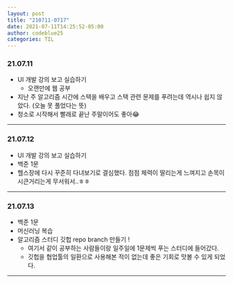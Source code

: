 ```yaml
---
layout: post
title: "210711-0717"
date: 2021-07-11T14:25:52-05:00
author: codeblue25
categories: TIL
---
```


<h3>21.07.11</h3>

- UI 개발 강의 보고 실습하기
  - 오랜만에 웹 공부
- 지난 주 알고리즘 시간에 스택을 배우고 스택 관련 문제를 푸려는데 역시나 쉽지 않았다. (오늘 못 풀었다는 뜻)
- 청소로 시작해서 빨래로 끝난 주말이어도 좋아😂

---

<h3>21.07.12</h3>

- UI 개발 강의 보고 실습하기
- 백준 1문
- 헬스장에 다시 꾸준히 다녀보기로 결심했다. 점점 체력이 딸리는게 느껴지고 손목이 시큰거리는게 무서워서..ㅎㅎ

---

<h3>21.07.13</h3>

- 백준 1문
- 머신러닝 복습
- 알고리즘 스터디 깃헙 repo branch 만들기 !
  - 여기서 같이 공부하는 사람들이랑 일주일에 1문제씩 푸는 스터디에 들어갔다.
  - 깃헙을 협업툴의 일환으로 사용해본 적이 없는데 좋은 기회로 맛볼 수 있게 되었다.

---
